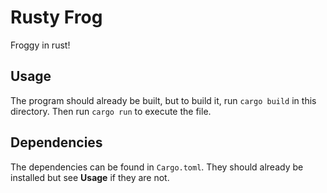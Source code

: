 # Rusty Frog

Froggy in rust!

## Usage

The program should already be built, but to build it, run `cargo build` in this directory.
Then run `cargo run` to execute the file.

## Dependencies

The dependencies can be found in `Cargo.toml`. They should already be installed but see **Usage**
if they are not.